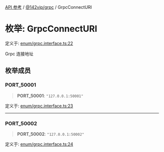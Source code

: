 [API 参考](../../../index.md) / [@142vip/grpc](../index.md) / GrpcConnectURI

# 枚举: GrpcConnectURI

定义于: [enum/grpc.interface.ts:22](https://github.com/142vip/core-x/blob/d978b443ed1221c42602080459c0a22aae31b2d5/packages/grpc/src/enum/grpc.interface.ts#L22)

Grpc 连接地址

## 枚举成员

### PORT\_50001

> **PORT\_50001**: `"127.0.0.1:50001"`

定义于: [enum/grpc.interface.ts:23](https://github.com/142vip/core-x/blob/d978b443ed1221c42602080459c0a22aae31b2d5/packages/grpc/src/enum/grpc.interface.ts#L23)

***

### PORT\_50002

> **PORT\_50002**: `"127.0.0.1:50002"`

定义于: [enum/grpc.interface.ts:24](https://github.com/142vip/core-x/blob/d978b443ed1221c42602080459c0a22aae31b2d5/packages/grpc/src/enum/grpc.interface.ts#L24)
